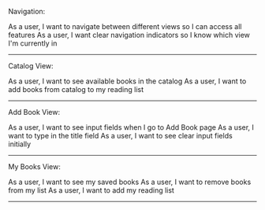 Navigation:

As a user, I want to navigate between different views so I can access all features
As a user, I want clear navigation indicators so I know which view I'm currently in

---------------------------------------------------------------------------------------

Catalog View:

As a user, I want to see available books in the catalog
As a user, I want to add books from catalog to my reading list

---------------------------------------------------------------------------------------

Add Book View:

As a user, I want to see input fields when I go to Add Book page
As a user, I want to type in the title field
As a user, I want to see clear input fields initially

---------------------------------------------------------------------------------------

My Books View:

As a user, I want to see my saved books
As a user, I want to remove books from my list
As a user, I want to add my reading list

---------------------------------------------------------------------------------------
